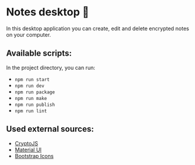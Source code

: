 # Notes desktop :bookmark_tabs:

In this desktop application you can create, edit and delete encrypted notes on your computer.

## Available scripts:

In the project directory, you can run:

- `npm run start`
- `npm run dev`
- `npm run package`
- `npm run make`
- `npm run publish`
- `npm run lint`

## Used external sources:

- [CryptoJS](https://www.npmjs.com/package/crypto-js)
- [Material UI](https://mui.com/material-ui/)
- [Bootstrap Icons](https://icons.getbootstrap.com)
